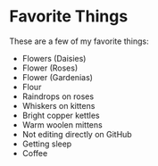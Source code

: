 # Favorite Things

These are a few of my favorite things:

- Flowers (Daisies)
- Flower (Roses)
- Flower (Gardenias)
- Flour
- Raindrops on roses
- Whiskers on kittens
- Bright copper kettles
- Warm woolen mittens
- Not editing directly on GitHub
- Getting sleep
- Coffee
